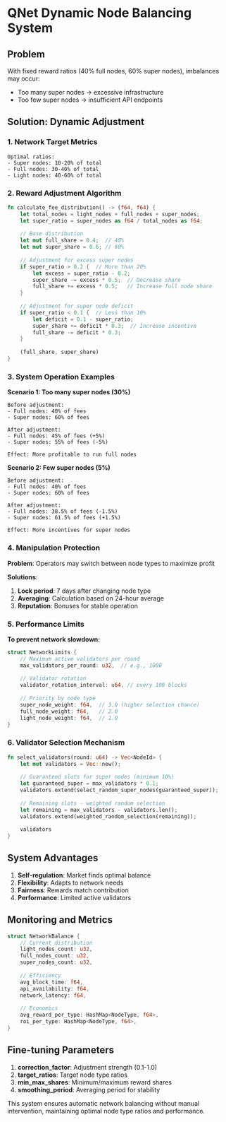 # QNet Dynamic Node Balancing System

## Problem

With fixed reward ratios (40% full nodes, 60% super nodes), imbalances may occur:
- Too many super nodes → excessive infrastructure
- Too few super nodes → insufficient API endpoints

## Solution: Dynamic Adjustment

### 1. Network Target Metrics
```
Optimal ratios:
- Super nodes: 10-20% of total
- Full nodes: 30-40% of total  
- Light nodes: 40-60% of total
```

### 2. Reward Adjustment Algorithm

```rust
fn calculate_fee_distribution() -> (f64, f64) {
    let total_nodes = light_nodes + full_nodes + super_nodes;
    let super_ratio = super_nodes as f64 / total_nodes as f64;
    
    // Base distribution
    let mut full_share = 0.4;  // 40%
    let mut super_share = 0.6; // 60%
    
    // Adjustment for excess super nodes
    if super_ratio > 0.2 {  // More than 20%
        let excess = super_ratio - 0.2;
        super_share -= excess * 0.5;  // Decrease share
        full_share += excess * 0.5;   // Increase full node share
    }
    
    // Adjustment for super node deficit
    if super_ratio < 0.1 {  // Less than 10%
        let deficit = 0.1 - super_ratio;
        super_share += deficit * 0.3;  // Increase incentive
        full_share -= deficit * 0.3;
    }
    
    (full_share, super_share)
}
```

### 3. System Operation Examples

**Scenario 1: Too many super nodes (30%)**
```
Before adjustment:
- Full nodes: 40% of fees
- Super nodes: 60% of fees

After adjustment:
- Full nodes: 45% of fees (+5%)
- Super nodes: 55% of fees (-5%)

Effect: More profitable to run full nodes
```

**Scenario 2: Few super nodes (5%)**
```
Before adjustment:
- Full nodes: 40% of fees
- Super nodes: 60% of fees

After adjustment:
- Full nodes: 38.5% of fees (-1.5%)
- Super nodes: 61.5% of fees (+1.5%)

Effect: More incentives for super nodes
```

### 4. Manipulation Protection

**Problem**: Operators may switch between node types to maximize profit

**Solutions**:
1. **Lock period**: 7 days after changing node type
2. **Averaging**: Calculation based on 24-hour average
3. **Reputation**: Bonuses for stable operation

### 5. Performance Limits

**To prevent network slowdown:**

```rust
struct NetworkLimits {
    // Maximum active validators per round
    max_validators_per_round: u32,  // e.g., 1000
    
    // Validator rotation
    validator_rotation_interval: u64, // every 100 blocks
    
    // Priority by node type
    super_node_weight: f64,  // 3.0 (higher selection chance)
    full_node_weight: f64,   // 2.0
    light_node_weight: f64,  // 1.0
}
```

### 6. Validator Selection Mechanism

```rust
fn select_validators(round: u64) -> Vec<NodeId> {
    let mut validators = Vec::new();
    
    // Guaranteed slots for super nodes (minimum 10%)
    let guaranteed_super = max_validators * 0.1;
    validators.extend(select_random_super_nodes(guaranteed_super));
    
    // Remaining slots - weighted random selection
    let remaining = max_validators - validators.len();
    validators.extend(weighted_random_selection(remaining));
    
    validators
}
```

## System Advantages

1. **Self-regulation**: Market finds optimal balance
2. **Flexibility**: Adapts to network needs
3. **Fairness**: Rewards match contribution
4. **Performance**: Limited active validators

## Monitoring and Metrics

```rust
struct NetworkBalance {
    // Current distribution
    light_nodes_count: u32,
    full_nodes_count: u32,
    super_nodes_count: u32,
    
    // Efficiency
    avg_block_time: f64,
    api_availability: f64,
    network_latency: f64,
    
    // Economics
    avg_reward_per_type: HashMap<NodeType, f64>,
    roi_per_type: HashMap<NodeType, f64>,
}
```

## Fine-tuning Parameters

1. **correction_factor**: Adjustment strength (0.1-1.0)
2. **target_ratios**: Target node type ratios
3. **min_max_shares**: Minimum/maximum reward shares
4. **smoothing_period**: Averaging period for stability

This system ensures automatic network balancing without manual intervention, maintaining optimal node type ratios and performance. 